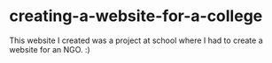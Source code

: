 # creating-a-website-for-a-college
This website I created was a project at school where I had to create a website for an NGO. :)
